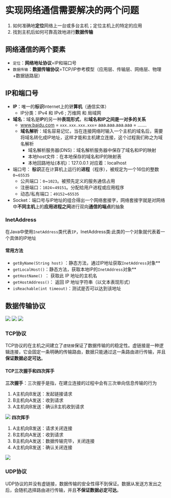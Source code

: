 # 实现网络通信需要解决的两个问题
1. 如何准确地**定位**网络上一台或多台主机；定位主机上的特定的应用
2. 找到主机后如何可靠高效地进行**数据传输**
## 网络通信的两个要素
* `定位`：**网络地址协议**=IP和端口号
* `数据传输`：**数据传输协议**=TCP/IP参考模型（应用层、传输层、网络层、物理+数据链路层）
## IP和端口号

- **IP**：唯一的**标识**Internet上的**计算机**（通信实体）
   - IP分类：IPv4 和 IPv6 ; 万维网 和 局域网
- **域名**：域名是**IP**的另一种**表现形式**，和**域名和IP之间是一对多的关系**
   - www.baidu.com = `xxx.xxx.xxx.xxx`= aaa.aaa.aaa.aaa = .......
   - **域名解析**：域名容易记忆，当在连接网络时输入一个主机的域名后，需要将域名转化成IP地址，这样才能和主机建立连接，这个过程我们称之为域名解析
      - 域名解析服务器(DNS)：域名解析服务器中保存了域名和IP的映射
      - 本地host文件：在本地保存的域名和IP的映射表
      - 本地回路地址(本机)：127.0.0.1 对应着：localhost
- 端口号： **标识**正在计算机上运行的**进程**（程序），被规定为一个16位的整数`0`~`65535` 
   - 公共端口：`0`~`1023`。被预先定义的服务通信占用
   - 注册端口：`1024`~`49151`。分配给用户进程或应用程序
   - 动态/私有端口：`49152`~`65535` 
- Socket：端口号与IP地址的组合得出一个网络套接字，网络套接字就是对网络中**不同主机**上的**应用进程之间**进行双向**通信的端点**的抽象
### InetAddress
在Java中使用`InetAddress`类代表`IP`，InetAddress类:此类的一个对象就代表着一个具体的IP地址
#### 常用方法
* `getByName(String host)` ：静态方法，通过IP地址获取`InetAddress`对象**
* `getLocalHost()`：静态方法，获取本地IP的`InetAddress`对象**
* `getHostName() `： 获取此 IP 地址的主机名  
* `getHostAddress()`： 返回 IP 地址字符串（以文本表现形式）
* `isReachable(int timeout)`：测试是否可以达到该地址  
## 数据传输协议
![](https://cdn.nlark.com/yuque/0/2023/png/28932072/1695134986044-8a684003-bfdf-4f3f-9fc9-fd6c4398fec9.png#averageHue=%2375b161&clientId=uf5440d5e-c9a6-4&from=paste&id=ud63fdd68&originHeight=838&originWidth=1436&originalType=url&ratio=1&rotation=0&showTitle=false&status=done&style=none&taskId=u8ce15b33-13de-476f-9126-e05c62afb06&title=)
![](https://cdn.nlark.com/yuque/0/2023/png/28932072/1695134898695-d876a562-d913-41eb-95cc-978a01de2a41.png#averageHue=%23f3f3f3&clientId=uf5440d5e-c9a6-4&from=paste&id=u10b6fbac&originHeight=572&originWidth=1306&originalType=url&ratio=1&rotation=0&showTitle=false&status=done&style=none&taskId=uf0ff826e-0e9f-4867-9cad-268eebe5d86&title=)
![](https://cdn.nlark.com/yuque/0/2023/png/28932072/1695134951461-c426da13-ab05-426c-8184-d4ee4a949205.png#averageHue=%23f9f7f4&clientId=uf5440d5e-c9a6-4&from=paste&id=uefeccfc6&originHeight=1174&originWidth=1300&originalType=url&ratio=1&rotation=0&showTitle=false&status=done&style=none&taskId=uf3e96dce-6db8-49a8-8563-fe9bc1623d8&title=)
### TCP协议
TCP协议的在主机之间建立了`虚链接`保证了数据传输的的稳定性。虚链接是一种逻辑连接，它会固定一条明确的传输路由，数据只能通过这一条路由进行传输，并且**保证数据必定可达**。
#### TCP三次握手和四次挥手
**三次握手**：三次握手是指，在建立连接的过程中会有三次单向信息传输的行为

1. A主机向B发送：发起链接请求
2. B主机向A发送：收到请求
3. A主机向B发送：确认B主机收到请求

![](https://cdn.nlark.com/yuque/0/2023/jpeg/28932072/1695139988238-4e03ee37-ee9e-41b4-a4ec-7eb8b40198f3.jpeg#averageHue=%23d3dcaf&clientId=uf5440d5e-c9a6-4&from=paste&id=u336b1e85&originHeight=412&originWidth=640&originalType=url&ratio=1&rotation=0&showTitle=false&status=done&style=none&taskId=u92e829ce-a673-458f-a595-2e202067ed6&title=)
**四次挥手**

1. A主机向B发送：请求关闭连接
2. B主机向A发送：收到请求
3. B主机向A发送：数据传输完毕，关闭连接
4. A主机向B发送：确认关闭连接

![](https://cdn.nlark.com/yuque/0/2023/jpeg/28932072/1695140001668-e7af7082-12f5-4aec-9848-81f51eb3becb.jpeg#averageHue=%23e4edc2&clientId=uf5440d5e-c9a6-4&from=paste&id=ub9dba4c6&originHeight=455&originWidth=640&originalType=url&ratio=1&rotation=0&showTitle=false&status=done&style=none&taskId=u75d28526-7469-4ed7-b829-68ff99c5024&title=)
### UDP协议
UDP协议的并没有虚链接，数据传输的安全性得不到保证。数据从发送方发出之后，会随机选择路由进行传输，并且**不保证数据必定可达**。

